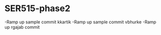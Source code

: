# SER515-phase2
-Ramp up sample commit kkartik
-Ramp up sample commit vbhurke
-Ramp up rgajab commit